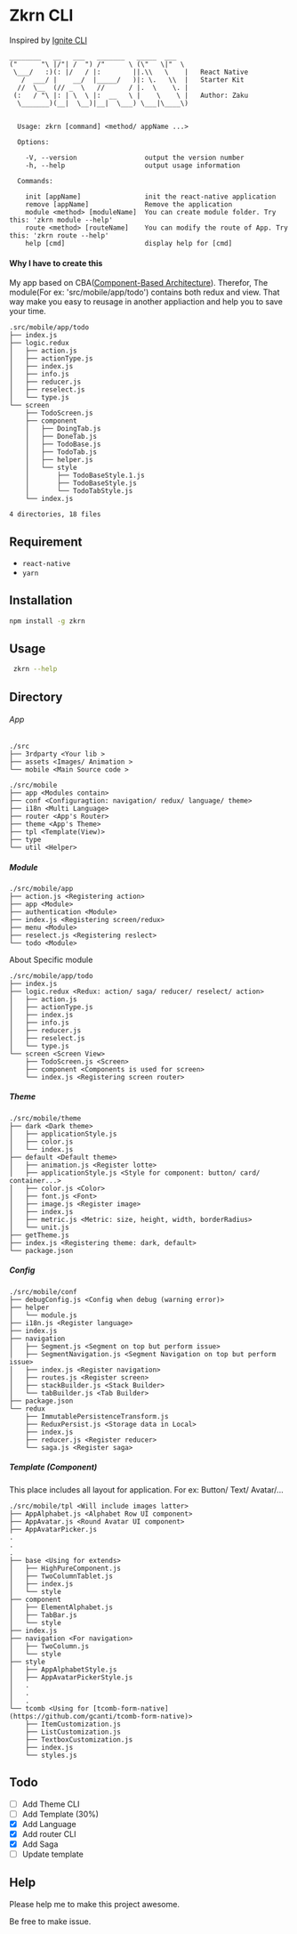 # Zkrn CLI
Inspired by [Ignite CLI](https://github.com/infinitered/ignite)
```
________   __   ___   _______   _____  ___
("      "\ |/"| /  ") /"      \ (\"   \|"  \
 \___/   :)(: |/   / |:        ||.\\   \    |   React Native
   /  ___/ |    __/  |_____/   )|: \.   \\  |   Starter Kit
  //  \__  (// _  \   //      / |.  \    \. |
 (:   / "\ |: | \  \ |:  __   \ |    \    \ |   Author: Zaku
  \_______)(__|  \__)|__|  \___) \___|\____\)


  Usage: zkrn [command] <method/ appName ...>

  Options:

    -V, --version                 output the version number
    -h, --help                    output usage information

  Commands:

    init [appName]                init the react-native application
    remove [appName]              Remove the application
    module <method> [moduleName]  You can create module folder. Try this: 'zkrn module --help'
    route <method> [routeName]    You can modify the route of App. Try this: 'zkrn route --help'
    help [cmd]                    display help for [cmd]
```
#### Why I have to create this
  My app based on CBA([Component-Based Architecture](https://medium.com/@dan.shapiro1210/understanding-component-based-architecture-3ff48ec0c238)). Therefor, The module(For ex: 'src/mobile/app/todo') contains both redux and view. That way make you easy to reusage in another appliaction and help you to save your time.

``` 
.src/mobile/app/todo
├── index.js
├── logic.redux
│   ├── action.js
│   ├── actionType.js
│   ├── index.js
│   ├── info.js
│   ├── reducer.js
│   ├── reselect.js
│   └── type.js
└── screen
    ├── TodoScreen.js
    ├── component
    │   ├── DoingTab.js
    │   ├── DoneTab.js
    │   ├── TodoBase.js
    │   ├── TodoTab.js
    │   ├── helper.js
    │   └── style
    │       ├── TodoBaseStyle.1.js
    │       ├── TodoBaseStyle.js
    │       └── TodoTabStyle.js
    └── index.js

4 directories, 18 files
```
## Requirement

+ `react-native`
+ `yarn`

## Installation

``` bash
npm install -g zkrn
```

## Usage

``` bash
 zkrn --help
```
## Directory
###### App
```
./src
├── 3rdparty <Your lib >
├── assets <Images/ Animation >
└── mobile <Main Source code >
```
```
./src/mobile
├── app <Modules contain>
├── conf <Configuragtion: navigation/ redux/ language/ theme>
├── i18n <Multi Language>
├── router <App's Router>
├── theme <App's Theme>
├── tpl <Template(View)>
├── type
└── util <Helper>
```
##### Module
```
./src/mobile/app
├── action.js <Registering action>
├── app <Module>
├── authentication <Module>
├── index.js <Registering screen/redux>
├── menu <Module>
├── reselect.js <Registering reslect>
└── todo <Module>
```

About Specific module
```
./src/mobile/app/todo
├── index.js
├── logic.redux <Redux: action/ saga/ reducer/ reselect/ action>
│   ├── action.js
│   ├── actionType.js
│   ├── index.js
│   ├── info.js
│   ├── reducer.js
│   ├── reselect.js
│   └── type.js
└── screen <Screen View>
    ├── TodoScreen.js <Screen>
    ├── component <Components is used for screen>
    └── index.js <Registering screen router>
```
##### Theme
```
./src/mobile/theme
├── dark <Dark theme>
│   ├── applicationStyle.js
│   ├── color.js
│   └── index.js
├── default <Default theme>
│   ├── animation.js <Register lotte>
│   ├── applicationStyle.js <Style for component: button/ card/ container...>
│   ├── color.js <Color>
│   ├── font.js <Font>
│   ├── image.js <Register image>
│   ├── index.js
│   ├── metric.js <Metric: size, height, width, borderRadius>
│   └── unit.js
├── getTheme.js
├── index.js <Registering theme: dark, default>
└── package.json
```

##### Config
```
./src/mobile/conf
├── debugConfig.js <Config when debug (warning error)>
├── helper
│   └── module.js
├── i18n.js <Register language>
├── index.js
├── navigation
│   ├── Segment.js <Segment on top but perform issue>
│   ├── SegmentNavigation.js <Segment Navigation on top but perform issue>
│   ├── index.js <Register navigation>
│   ├── routes.js <Register screen>
│   ├── stackBuilder.js <Stack Builder>
│   └── tabBuilder.js <Tab Builder>
├── package.json
└── redux
    ├── ImmutablePersistenceTransform.js 
    ├── ReduxPersist.js <Storage data in Local>
    ├── index.js 
    ├── reducer.js <Register reducer> 
    └── saga.js <Register saga>
```

##### Template (Component)
This place includes all layout for application. For ex: Button/ Text/ Avatar/...
```
./src/mobile/tpl <Will include images latter>
├── AppAlphabet.js <Alphabet Row UI component>
├── AppAvatar.js <Round Avatar UI component>
├── AppAvatarPicker.js
.
.
.
├── base <Using for extends>
│   ├── HighPureComponent.js
│   ├── TwoColumnTablet.js
│   ├── index.js
│   └── style
├── component 
│   ├── ElementAlphabet.js
│   ├── TabBar.js
│   └── style
├── index.js
├── navigation <For navigation>
│   ├── TwoColumn.js
│   └── style
├── style
│   ├── AppAlphabetStyle.js
│   ├── AppAvatarPickerStyle.js
│   .
│   .
│   .
└── tcomb <Using for [tcomb-form-native](https://github.com/gcanti/tcomb-form-native)>
    ├── ItemCustomization.js
    ├── ListCustomization.js
    ├── TextboxCustomization.js
    ├── index.js
    └── styles.js
```
## Todo

- [ ] Add Theme CLI
- [ ] Add Template (30%)
- [x] Add Language
- [x] Add router CLI
- [x] Add Saga
- [ ] Update template

## Help

Please help me to make this project awesome.

Be free to make issue.